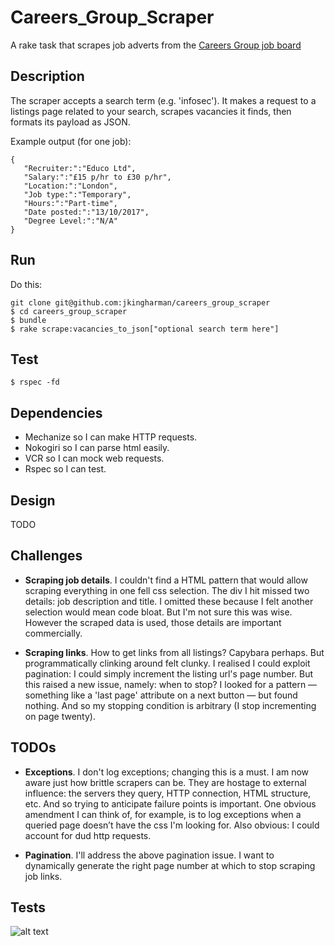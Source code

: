 # Careers_Group_Scraper

A rake task that scrapes job adverts from the [Careers Group job board](https://jobonline.thecareersgroup.co.uk/careersgroup/student/)

## Description ##

The scraper accepts a search term (e.g. 'infosec'). It makes a request to a listings page related to your search, scrapes vacancies it finds, then formats its payload as JSON.

Example output (for one job):

```
{  
   "Recruiter:":"Educo Ltd",
   "Salary:":"£15 p/hr to £30 p/hr",
   "Location:":"London",
   "Job type:":"Temporary",
   "Hours:":"Part-time",
   "Date posted:":"13/10/2017",
   "Degree Level:":"N/A"
}
```

## Run ##

Do this:

```
git clone git@github.com:jkingharman/careers_group_scraper
$ cd careers_group_scraper
$ bundle
$ rake scrape:vacancies_to_json["optional search term here"]
```

## Test ##

```
$ rspec -fd
```

## Dependencies ##

* Mechanize so I can make HTTP requests.
* Nokogiri so I can parse html easily.
* VCR so I can mock web requests.
* Rspec so I can test.

## Design ##

TODO

## Challenges ##

* __Scraping job details__. I couldn't find a HTML pattern that would allow scraping everything in one fell css selection. The div I hit missed two details: job description and title. I omitted these because I felt another selection would mean code bloat. But I'm not sure this was wise. However the scraped data is used, those details are important commercially.

* __Scraping links__. How to get links from all listings? Capybara perhaps. But programmatically clinking around felt clunky. I realised I could exploit pagination: I could simply increment the listing url's page number. But this raised a new issue, namely: when to stop? I looked for a pattern — something like a 'last page' attribute on a next button — but found nothing. And so my stopping condition is arbitrary (I stop incrementing on page twenty).

## TODOs ##

* __Exceptions__. I don't log exceptions; changing this is a must. I am now aware just how brittle scrapers can be. They are hostage to external influence: the servers they query, HTTP connection, HTML structure, etc. And so trying to anticipate failure points is important. One obvious amendment I can think of, for example, is to log exceptions when a queried page doesn’t have the css I'm looking for. Also obvious: I could  account for dud http requests.

* __Pagination__. I'll address the above pagination issue. I want to dynamically generate the right page number at which to stop scraping job links.

## Tests ##

![alt text](https://user-images.githubusercontent.com/24657744/31845725-f659606e-b5fb-11e7-91b4-ed40284f3266.png)

